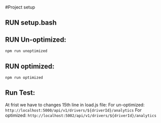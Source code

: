 #Project setup

## RUN setup.bash

## RUN Un-optimized:

`npm run unoptimized`

## RUN optimized:

`npm run optimized`

## Run Test:

At frist we have to changes 15th line in load.js file:
For un-optimized:
`http://localhost:5000/api/v1/drivers/${driverId}/analytics`
For optimized:
`http://localhost:5002/api/v1/drivers/${driverId}/analytics`
